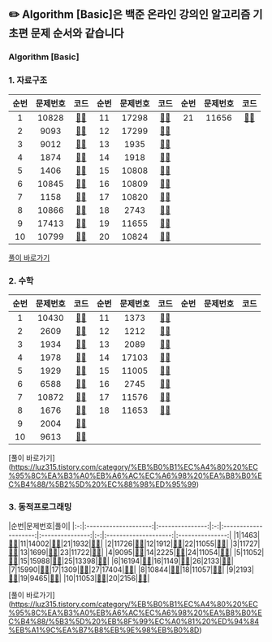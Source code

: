 ## ✏️ Algorithm [Basic]은 백준 온라인 강의인 알고리즘 기초편 문제 순서와 같습니다


  
### Algorithm [Basic] 
###  1. 자료구조

|순번|문제번호|코드|순번|문제번호|코드|순번|문제번호|코드|                                   
|:-:|:--------------------:|:---------------:|:-:|:--------------------:|:---------------:|:-:|:--------------------:|:---------------:|
|1|10828|[✍🏻](https://github.com/luz315/Baekjoon/tree/main/Algorithm%20%5BBasic%5D/10828.%20%EC%8A%A4%ED%83%9D)|11|17298|[✍🏻]()|21|11656|[✍🏻]()|
|2|9093|[✍🏻]()|12|17299|[✍🏻]()|
|3|9012|[✍🏻]()|13|1935|[✍🏻]()|
|4|1874|[✍🏻]()|14|1918|[✍🏻]()|
|5|1406|[✍🏻]()|15|10808|[✍🏻]()|
|6|10845|[✍🏻]()|16|10809|[✍🏻]()|
|7|1158|[✍🏻]()|17|10820|[✍🏻]()|
|8|10866|[✍🏻]()|18|2743|[✍🏻]()|
|9|17413|[✍🏻]()|19|11655|[✍🏻]()|
|10|10799|[✍🏻]()|20|10824|[✍🏻]()|

[풀이 바로가기](https://luz315.tistory.com/category/%EB%B0%B1%EC%A4%80%20%EC%95%8C%EA%B3%A0%EB%A6%AC%EC%A6%98%20%EA%B8%B0%EC%B4%88/%5B1%5D%20%EC%9E%90%EB%A3%8C%EA%B5%AC%EC%A1%B0)


###  2. 수학

|순번|문제번호|코드|순번|문제번호|코드|순번|문제번호|코드|                                   
|:-:|:--------------------:|:---------------:|:-:|:--------------------:|:---------------:|:-:|:--------------------:|:---------------:|
|1|10430|[✍🏻]()|11|1373|[✍🏻]()|
|2|2609|[✍🏻]()|12|1212|[✍🏻]()|
|3|1934|[✍🏻]()|13|2089|[✍🏻]()|
|4|1978|[✍🏻]()|14|17103|[✍🏻]()|
|5|1929|[✍🏻]()|15|11005|[✍🏻]()|
|6|6588|[✍🏻]()|16|2745|[✍🏻]()|
|7|10872|[✍🏻]()|17|11576|[✍🏻]()|
|8|1676|[✍🏻]()|18|11653|[✍🏻]()|
|9|2004|[✍🏻]()|
|10|9613|[✍🏻]()|

[풀이 바로가기]
(https://luz315.tistory.com/category/%EB%B0%B1%EC%A4%80%20%EC%95%8C%EA%B3%A0%EB%A6%AC%EC%A6%98%20%EA%B8%B0%EC%B4%88/%5B2%5D%20%EC%88%98%ED%95%99)

###  3. 동적프로그래밍

|순번|문제번호|풀이|
|:-:|:--------------------:|:---------------:|:-:|:--------------------:|:---------------:|:-:|:--------------------:|:---------------:|
|1|1463|[✍🏻]()|11|14002|[✍🏻]()|21|1932|[✍🏻]()|
|2|11726|[✍🏻]()|12|1912|[✍🏻]()|22|11055|[✍🏻]()|
|3|11727|[✍🏻]()|13|1699|[✍🏻]()|23|11722|[✍🏻]()|
|4|9095|[✍🏻]()|14|2225|[✍🏻]()|24|11054|[✍🏻]()|
|5|11052|[✍🏻]()|15|15988|[✍🏻]()|25|13398|[✍🏻]()|
|6|16194|[✍🏻]()|16|1149|[✍🏻]()|26|2133|[✍🏻]()|
|7|15990|[✍🏻]()|17|1309|[✍🏻]()|27|17404|[✍🏻]()|
|8|10844|[✍🏻]()|18|11057|[✍🏻]()|
|9|2193|[✍🏻]()|19|9465|[✍🏻]()|
|10|11053|[✍🏻]()|20|2156|[✍🏻]()|

[풀이 바로가기]
(https://luz315.tistory.com/category/%EB%B0%B1%EC%A4%80%20%EC%95%8C%EA%B3%A0%EB%A6%AC%EC%A6%98%20%EA%B8%B0%EC%B4%88/%5B3%5D%20%EB%8F%99%EC%A0%81%20%ED%94%84%EB%A1%9C%EA%B7%B8%EB%9E%98%EB%B0%8D)
